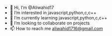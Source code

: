 - 👋 Hi, I’m @Aliwahid17
- 👀 I’m interested in javascript,python,c,c++
- 🌱 I’m currently learning javascript,python,c,c++
- 💞️ I’m looking to collaborate on projects
- 📫 How to reach me aliwahid1716@gmail.com

<!---
Aliwahid17/Aliwahid17 is a ✨ special ✨ repository because its `README.md` (this file) appears on your GitHub profile.
You can click the Preview link to take a look at your changes.
--->
